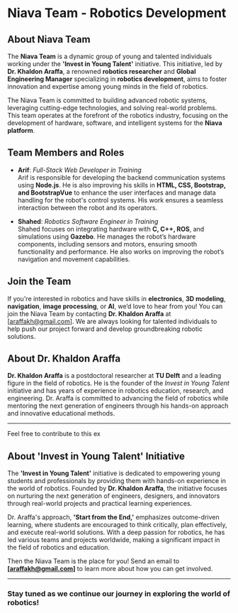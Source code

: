 # Niava Team - Robotics Development

## About Niava Team
The **Niava Team** is a dynamic group of young and talented individuals working under the **'Invest in Young Talent'** initiative. This initiative, led by **Dr. Khaldon Araffa**, a renowned **robotics researcher** and **Global Engineering Manager** specializing in **robotics development**, aims to foster innovation and expertise among young minds in the field of robotics.

The Niava Team is committed to building advanced robotic systems, leveraging cutting-edge technologies, and solving real-world problems. This team operates at the forefront of the robotics industry, focusing on the development of hardware, software, and intelligent systems for the **Niava platform**.


## Team Members and Roles

- **Arif**: *Full-Stack Web Developer in Training*  
  Arif is responsible for developing the backend communication systems using **Node.js**. He is also improving his skills in **HTML, CSS, Bootstrap, and BootstrapVue** to enhance the user interfaces and manage data handling for the robot's control systems. His work ensures a seamless interaction between the robot and its operators.

- **Shahed**: *Robotics Software Engineer in Training*  
  Shahed focuses on integrating hardware with **C, C++, ROS**, and simulations using **Gazebo**. He manages the robot’s hardware components, including sensors and motors, ensuring smooth functionality and performance. He also works on improving the robot’s navigation and movement capabilities.

## Join the Team

If you're interested in robotics and have skills in **electronics**, **3D modeling**, **navigation**, **image processing**, or **AI**, we’d love to hear from you! You can join the Niava Team by contacting **Dr. Khaldon Araffa** at [araffakh@gmail.com]. We are always looking for talented individuals to help push our project forward and develop groundbreaking robotic solutions.

## About Dr. Khaldon Araffa

**Dr. Khaldon Araffa** is a postdoctoral researcher at **TU Delft** and a leading figure in the field of robotics. He is the founder of the *Invest in Young Talent* initiative and has years of experience in robotics education, research, and engineering. Dr. Araffa is committed to advancing the field of robotics while mentoring the next generation of engineers through his hands-on approach and innovative educational methods.

---

Feel free to contribute to this ex

## About 'Invest in Young Talent' Initiative
The **'Invest in Young Talent'** initiative is dedicated to empowering young students and professionals by providing them with hands-on experience in the world of robotics. Founded by **Dr. Khaldon Araffa**, the initiative focuses on nurturing the next generation of engineers, designers, and innovators through real-world projects and practical learning experiences.

Dr. Araffa's approach, **'Start from the End,'** emphasizes outcome-driven learning, where students are encouraged to think critically, plan effectively, and execute real-world solutions. With a deep passion for robotics, he has led various teams and projects worldwide, making a significant impact in the field of robotics and education.


Then the Niava Team is the place for you! Send an email to **[araffakh@gmail.com]** to learn more about how you can get involved.

---

### Stay tuned as we continue our journey in exploring the world of robotics!
